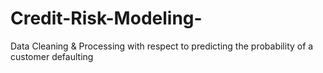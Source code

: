 # Credit-Risk-Modeling-
Data Cleaning &amp; Processing with respect to predicting the probability of a customer defaulting 
